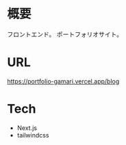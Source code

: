 # 概要

フロントエンド。
ポートフォリオサイト。

# URL

https://portfolio-gamari.vercel.app/blog

# Tech

- Next.js
- tailwindcss
